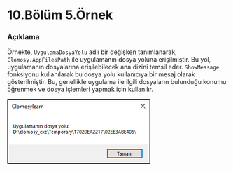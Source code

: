 # 10.Bölüm 5.Örnek

### Açıklama

Örnekte, `UygulamaDosyaYolu` adlı bir değişken tanımlanarak, `Clomosy.AppFilesPath` ile uygulamanın dosya yoluna erişilmiştir. Bu yol, uygulamanın dosyalarına erişilebilecek ana dizini temsil eder. `ShowMessage` fonksiyonu kullanılarak bu dosya yolu kullanıcıya bir mesaj olarak gösterilmiştir. Bu, genellikle uygulama ile ilgili dosyaların bulunduğu konumu öğrenmek ve dosya işlemleri yapmak için kullanılır.

![Bolum 10-Örnek 5](Bolum10_Ornek5.png)  